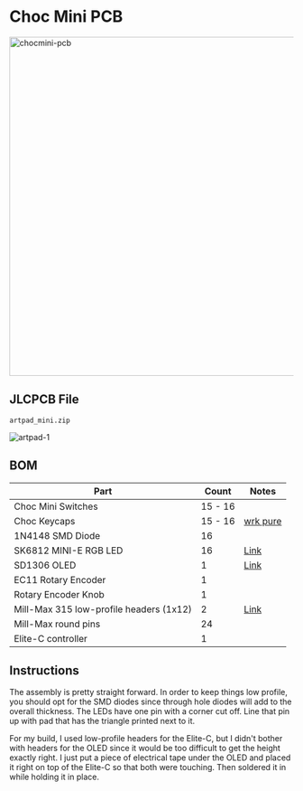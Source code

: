 # Choc Mini PCB

<img width="600" alt="chocmini-pcb" src="https://user-images.githubusercontent.com/800930/230826789-395d313c-e982-46a3-a88b-7a79c3fea62f.png">

## JLCPCB File
`artpad_mini.zip`

![artpad-1](https://user-images.githubusercontent.com/800930/230826857-0c972689-6df6-4ba3-a53a-51002b357275.jpg)

## BOM
| Part | Count | Notes |
|------|-------|-------|
| Choc Mini Switches | 15 - 16 | 
| Choc Keycaps | 15 - 16 | [wrk pure](https://worklouder.cc/shop/wrk-pure/)
| 1N4148 SMD Diode | 16 | 
| SK6812 MINI-E RGB LED | 16 | [Link](https://www.diykeyboards.com/parts/electronics/product/sk6812-mini-e-rgb-led)
| SD1306 OLED | 1 | [Link](https://www.diykeyboards.com/parts/electronics/product/p128x32-oled-lcd-display-ssd1306-driver)
| EC11 Rotary Encoder | 1 |
| Rotary Encoder Knob | 1 |
| Mill-Max 315 low-profile headers (1x12) | 2 | [Link](https://www.littlekeyboards.com/products/ultra-low-profile-sockets?variant=39323794800707)
| Mill-Max round pins | 24 | 
| Elite-C controller | 1 |

## Instructions

The assembly is pretty straight forward.  In order to keep things low profile, you should opt for the SMD diodes since through hole diodes will add to the overall thickness.  The LEDs have one pin with a corner cut off.  Line that pin up with pad that has the triangle printed next to it.

For my build, I used low-profile headers for the Elite-C, but I didn't bother with headers for the OLED since it would be too difficult to get the height exactly right.  I just put a piece of electrical tape under the OLED and placed it right on top of the Elite-C so that both were touching.  Then soldered it in while holding it in place.
